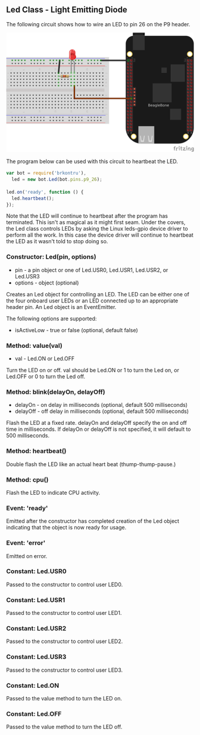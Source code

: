 ## Led Class - Light Emitting Diode

The following circuit shows how to wire an LED to pin 26 on the P9 header.

<img src="https://github.com/fivdi/brkontru/raw/master/doc/led.png">

The program below can be used with this circuit to heartbeat the LED.

```js
var bot = require('brkontru'),
  led = new bot.Led(bot.pins.p9_26);

led.on('ready', function () {
  led.heartbeat();
});
```

Note that the LED will continue to heartbeat after the program has terminated.
This isn't as magical as it might first seam. Under the covers, the Led class
controls LEDs by asking the Linux leds-gpio device driver to perform all the
work. In this case the device driver will continue to heartbeat the LED as it
wasn't told to stop doing so.

### Constructor: Led(pin, options)
- pin - a pin object or one of Led.USR0, Led.USR1, Led.USR2, or Led.USR3
- options - object (optional)

Creates an Led object for controlling an LED. The LED can be either one of the
four onboard user LEDs or an LED connected up to an appropriate header pin.
An Led object is an EventEmitter.

The following options are supported:
- isActiveLow - true or false (optional, default false)

### Method: value(val)
- val - Led.ON or Led.OFF

Turn the LED on or off. val should be Led.ON or 1 to turn the Led on, or
Led.OFF or 0 to turn the Led off.

### Method: blink(delayOn, delayOff)
- delayOn - on delay in milliseconds (optional, default 500 milliseconds)
- delayOff - off delay in milliseconds (optional, default 500 milliseconds)

Flash the LED at a fixed rate. delayOn and delayOff specify the on and off time
in milliseconds. If delayOn or delayOff is not specified, it will default to
500 milliseconds.

### Method: heartbeat()
Double flash the LED like an actual heart beat (thump-thump-pause.)

### Method: cpu()
Flash the LED to indicate CPU activity.

### Event: 'ready'
Emitted after the constructor has completed creation of the Led object
indicating that the object is now ready for usage.

### Event: 'error'
Emitted on error.

### Constant: Led.USR0
Passed to the constructor to control user LED0.

### Constant: Led.USR1
Passed to the constructor to control user LED1.

### Constant: Led.USR2
Passed to the constructor to control user LED2.

### Constant: Led.USR3
Passed to the constructor to control user LED3.

### Constant: Led.ON
Passed to the value method to turn the LED on.

### Constant: Led.OFF
Passed to the value method to turn the LED off.

